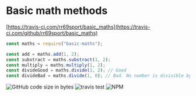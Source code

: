 # Basic math methods

[https://travis-ci.com/rr69sport/basic_maths](https://travis-ci.com/github/rr69sport/basic_maths)

```js
const maths = require("basic-maths");

const add = maths.add(1, 2);
const substract = maths.substract(1, 2);
const multiply = maths.multiply(1, 2);
const divideGood = maths.divide(1, 2); // Good
const divideBad = maths.divide(1, 0); // Bad. No number is divisible by zero
```
![GitHub code size in bytes](https://img.shields.io/github/languages/code-size/rr69sport/basic_maths?style=for-the-badge) ![travis test](https://travis-ci.com/rr69sport/basic_maths.svg?branch=main) ![NPM](https://img.shields.io/npm/l/basic-maths?style=for-the-badge)
